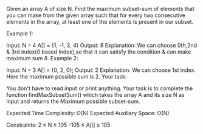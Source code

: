 Given an array A of size N. Find the maximum subset-sum of elements that you can make from the given array such that for every two consecutive elements in the array, at least one of the elements is present in our subset. 

Example 1:

Input: 
N = 4
A[] = {1, -1, 3, 4}
Output: 8
Explanation: 
We can choose 0th,2nd & 3rd index(0 based 
Index),so that it can satisfy the 
condition & can make maximum sum 8. 
Example 2:

Input: 
N = 3
A[] =  {0, 2, 0};
Output: 2
Explanation: 
We can choose 1st index. Here the 
maximum possible sum is 2.
Your task:

You don't have to read input or print anything. Your task is to complete the function findMaxSubsetSum() which takes the array A and its size N as input and returns the Maximum possible subset-sum.

Expected Time Complexity: O(N)
Expected Auxiliary Space: O(N)

Constraints:
2 ≤ N ≤ 105
-105 ≤ A[i] ≤ 105
